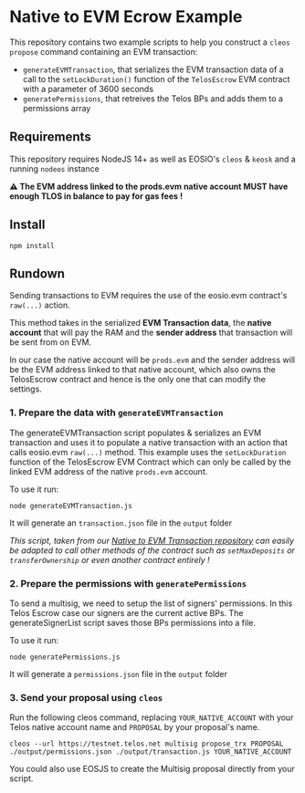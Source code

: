 # Native to EVM Ecrow Example

This repository contains two example scripts to help you construct a `cleos propose` command containing an EVM transaction:

- `generateEVMTransaction`, that serializes the EVM transaction data of a call to the `setLockDuration()` function of the `TelosEscrow` EVM contract with a parameter of 3600 seconds
- `generatePermissions`, that retreives the Telos BPs and adds them to a permissions array

## Requirements

This repository requires NodeJS 14+ as well as EOSIO's `cleos` & `keosk` and a running `nodeos` instance

**⚠️ The EVM address linked to the prods.evm native account MUST have enough TLOS in balance to pay for gas fees !**

## Install

`npm install`

## Rundown

Sending transactions to EVM requires the use of the eosio.evm contract's `raw(...)` action.

This method takes in the serialized **EVM Transaction data**, the **native account** that will pay the RAM and the **sender address** that transaction will be sent from on EVM.

In our case the native account will be `prods.evm` and the sender address will be the EVM address linked to that native account, which also owns the TelosEscrow contract and hence is the only one that can modify the settings.

### 1. Prepare the data with `generateEVMTransaction`

The generateEVMTransaction script populates & serializes an EVM transaction and uses it to populate a native transaction with an action that calls eosio.evm `raw(...)` method. This example uses the `setLockDuration` function of the TelosEscrow EVM Contract which can only be called by the linked EVM address of the native `prods.evm` account. 

To use it run:

`node generateEVMTransaction.js`

It will generate an `transaction.json` file in the `output` folder

_This script, taken from our [Native to EVM Transaction repository](https://github.com/telosnetwork/native-to-evm-transaction) can easily be adapted to call other methods of the contract such as `setMaxDeposits` or `transferOwnership` or even another contract entirely !_

### 2. Prepare the permissions with `generatePermissions`

To send a multisig, we need to setup the list of signers' permissions. In this Telos Escrow case our signers are the current active BPs.
The generateSignerList script saves those BPs permissions into a file.

To use it run:

`node generatePermissions.js`

It will generate a `permissions.json` file in the `output` folder

### 3. Send your proposal using `cleos`

Run the following cleos command, replacing `YOUR_NATIVE_ACCOUNT` with your Telos native account name and `PROPOSAL` by your proposal's name.

```cleos --url https://testnet.telos.net multisig propose_trx PROPOSAL ./output/permissions.json ./output/transaction.js YOUR_NATIVE_ACCOUNT```

You could also use EOSJS to create the Multisig proposal directly from your script.

